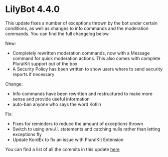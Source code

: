 # LilyBot 4.4.0

This update fixes a number of exceptions thrown by the bot under certain conditions, as well as changes to info commands
and the moderation commands.
You can find the full changelog below.

New:
* Completely rewritten moderation commands, now with a Message command for quick moderation actions. This also comes with
complete PluralKit support out of the box
* A Security Policy has been written to show users where to send security reports if necessary

Change:
* Info commands have been rewritten and restructured to make more sense and provide useful information
* auto-ban anyone who says the word Kotlin

Fix:
* Fixes for reminders to reduce the amount of exceptions thrown
* Switch to using `OrNull` statements and catching nulls rather than letting exceptions fly
* Update KordEx to fix an issue with PluralKit Extension


You can find a list of all the commits in this update [here](https://github.com/hyacinthbots/LilyBot/compare/v4.3.0...v4.4.0)
